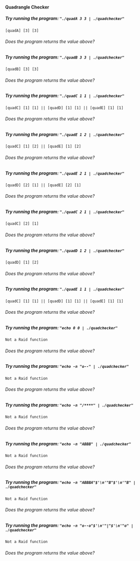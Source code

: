 #### Quadrangle Checker

##### Try running the program: `"./quadA 3 3 | ./quadchecker"`

```
[quadA] [3] [3]
```

###### Does the program returns the value above?

##### Try running the program: `"./quadB 3 3 | ./quadchecker"`

```
[quadB] [3] [3]
```

###### Does the program returns the value above?

##### Try running the program: `"./quadC 1 1 | ./quadchecker"`

```
[quadC] [1] [1] || [quadD] [1] [1] || [quadE] [1] [1]
```

###### Does the program returns the value above?

##### Try running the program: `"./quadE 1 2 | ./quadchecker"`

```
[quadC] [1] [2] || [quadE] [1] [2]
```

###### Does the program returns the value above?

##### Try running the program: `"./quadE 2 1 | ./quadchecker"`

```
[quadD] [2] [1] || [quadE] [2] [1]
```

###### Does the program returns the value above?

##### Try running the program: `"./quadC 2 1 | ./quadchecker"`

```
[quadC] [2] [1]
```

###### Does the program returns the value above?

##### Try running the program: `"./quadD 1 2 | ./quadchecker"`

```
[quadD] [1] [2]
```

###### Does the program returns the value above?

##### Try running the program: `"./quadE 1 1 | ./quadchecker"`

```
[quadC] [1] [1] || [quadD] [1] [1] || [quadE] [1] [1]
```

###### Does the program returns the value above?

##### Try running the program: `"echo 0 0 | ./quadchecker"`

```
Not a Raid function
```

###### Does the program returns the value above?

##### Try running the program: `"echo -n "o--" | ./quadchecker"`

```
Not a Raid function
```

###### Does the program returns the value above?

##### Try running the program: `"echo -n "/****" | ./quadchecker"`

```
Not a Raid function
```

###### Does the program returns the value above?

##### Try running the program: `"echo -n "ABBB" | ./quadchecker"`

```
Not a Raid function
```

###### Does the program returns the value above?

##### Try running the program: `"echo -n "ABBBA"$'\n'"B"$'\n'"B" | ./quadchecker"`

```
Not a Raid function
```

###### Does the program returns the value above?

##### Try running the program: `"echo -n "o--o"$'\n'"|"$'\n'"o" | ./quadchecker"`

```
Not a Raid function
```

###### Does the program returns the value above?
